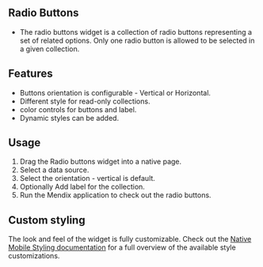 ## Radio Buttons

-   The radio buttons widget is a collection of radio buttons representing a set of related options. Only one radio
    button is allowed to be selected in a given collection.

## Features

-   Buttons orientation is configurable - Vertical or Horizontal.
-   Different style for read-only collections.
-   color controls for buttons and label.
-   Dynamic styles can be added.

## Usage

1. Drag the Radio buttons widget into a native page.
2. Select a data source.
3. Select the orientation - vertical is default.
4. Optionally Add label for the collection.
5. Run the Mendix application to check out the radio buttons.

## Custom styling
The look and feel of the widget is fully customizable. Check out the <a href="https://docs.mendix.com/refguide/native-styling-refguide#6-7-radio-buttons">Native Mobile Styling documentation</a> for a full overview of the available style customizations.
